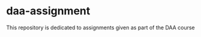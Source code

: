 # daa-assignment
This repository is dedicated to assignments given as part of the DAA course
<img href="sizeVScomparisons.png"/>
<img href="sizeVStime.png"/>